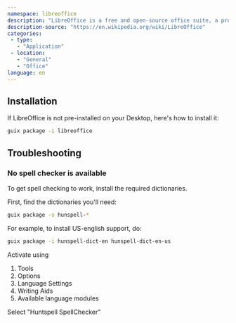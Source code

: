 ```yaml
---
namespace: libreoffice
description: "LibreOffice is a free and open-source office suite, a project of The Document Foundation. It was forked in 2010 from OpenOffice.org, which was an open-sourced version of the earlier StarOffice. The LibreOffice suite consists of programs for word processing, creating and editing of spreadsheets, slideshows, diagrams and drawings, working with databases, and composing mathematical formulae. It is available in 115 languages."
description-source: "https://en.wikipedia.org/wiki/LibreOffice"
categories:
 - type:
   - "Application"
 - location:
   - "General"
   - "Office"
language: en
---
```


## Installation

If LibreOffice is not pre-installed on your Desktop, here's how to install it:

```bash
guix package -i libreoffice
```

## Troubleshooting

### No spell checker is available

To get spell checking to work, install the required dictionaries.

First, find the dictionaries you'll need:

```bash
guix package -s hunspell-*
```

For example, to install US-english support, do:

```bash
guix package -i hunspell-dict-en hunspell-dict-en-us
```

Activate using

1. Tools
2. Options
3. Language Settings
4. Writing Aids
5. Available language modules

Select "Huntspell SpellChecker"
